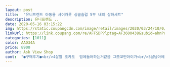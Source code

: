 ```yaml
---
layout: post 
title:  "유니프랜드 아동용 샤이캐롯 싱글슬럽 5부 내의 상하세트" 
description: 유니프랜드 ..
date: 2020-05-16 03:15:22 
img: https://static.coupangcdn.com/image/retail/images/2020/03/24/10/0/5e09f525-2bfb-4027-802d-224ba5aa248b.jpg 
linkUrl: https://link.coupang.com/re/AFFSDP?lptag=AF3600438&subid=ahnPublicAsk&pageKey=1388233468&itemId=2423811258&vendorItemId=70417892049&traceid=V0-113-1a225fb908f16c17 
categories: [1011] 
color: AAD34A 
price: 8900 
author: Ask View Shop 
cont:  "●구매후기●<br/>4살짤 조카도  맘에들어하는거같음 그쪼꼬만아이가<br/>5살남아에게  입히기 딱 좋아요<br/>면도 좋아요<br/>새언니너무이뿌다고좋아하고<br/>옷 귀여워요요새 넘 더워서 내의입혔어요<br/>이쁜거안이쁜거 잘암 신기함<br/>조카선물<br/>4살짤 조카도  맘에들어하는거같음 그쪼꼬만아이가<br/>5살남아에게  입히기 딱 좋아요<br/>면도 좋아요<br/>새언니너무이뿌다고좋아하고<br/>옷 귀여워요요새 넘 더워서 내의입혔어요<br/>이쁜거안이쁜거 잘암 신기함<br/>조카선물<br/>" 
---
```

